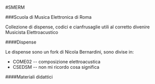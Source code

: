 #SMERM

###Scuola di Musica Elettronica di Roma

Collezione di dispense, codici e cianfrusaglie utili al corretto divenire Musicista Elettroacustico

####Dispense

Le dispense sono un fork di Nicola Bernardini, sono divise in:
* COME02 -- composizione elettroacustica
* CSEDSM -- non mi ricordo cosa significa

####Materiali didattici

